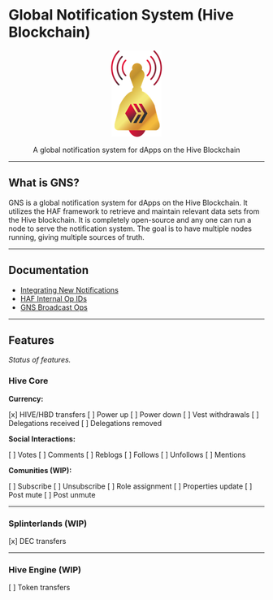 # Global Notification System (Hive Blockchain)


<p align="center">
  <img src="./logo.png" />
</p>


<p align="center">A global notification system for dApps on the Hive Blockchain</p>

---

## What is GNS?

GNS is a global notification system for dApps on the Hive Blockchain. It utilizes the HAF framework to retrieve and maintain relevant data sets from the Hive blockchain. It is completely open-source and any one can run a node to serve the notification system. The goal is to have multiple nodes running, giving multiple sources of truth.

---

## Documentation

- [Integrating New Notifications](/docs/integration.md)
- [HAF Internal Op IDs](/docs/haf_op_ids.md)
- [GNS Broadcast Ops](/docs/broadcast_ops.md)

---

## Features

*Status of features.*

### Hive Core

**Currency:**

[x] HIVE/HBD transfers
[ ] Power up
[ ] Power down
[ ] Vest withdrawals
[ ] Delegations received
[ ] Delegations removed

**Social Interactions:**

[ ] Votes
[ ] Comments
[ ] Reblogs
[ ] Follows
[ ] Unfollows
[ ] Mentions

**Comunities (WIP):**

[ ] Subscribe
[ ] Unsubscribe
[ ] Role assignment
[ ] Properties update
[ ] Post mute
[ ] Post unmute

---

### Splinterlands (WIP)

[x] DEC transfers

---

### Hive Engine (WIP)

[ ] Token transfers